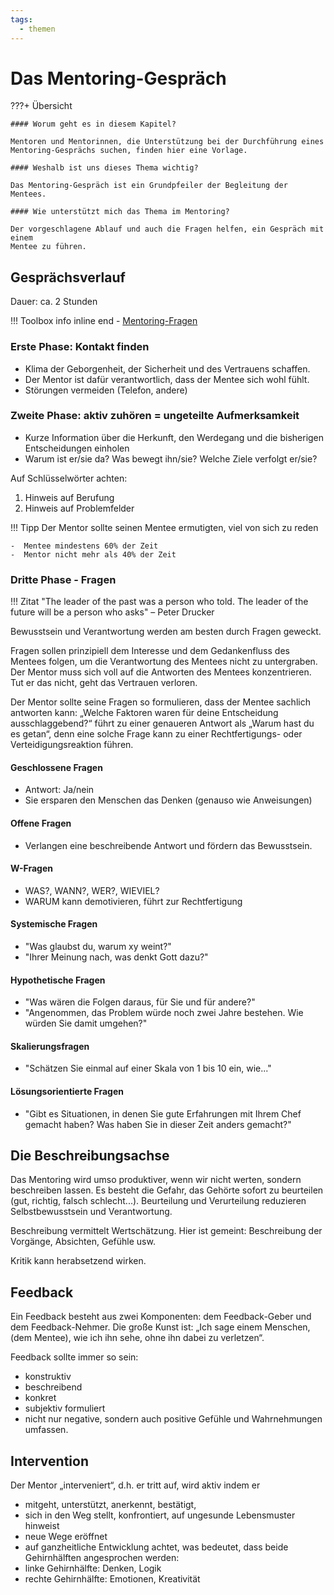 ```yaml
---
tags:
  - themen
---
```



# Das Mentoring-Gespräch

???+ Übersicht

    #### Worum geht es in diesem Kapitel? 

    Mentoren und Mentorinnen, die Unterstützung bei der Durchführung eines
    Mentoring-Gesprächs suchen, finden hier eine Vorlage.

    #### Weshalb ist uns dieses Thema wichtig?  

    Das Mentoring-Gespräch ist ein Grundpfeiler der Begleitung der Mentees.

    #### Wie unterstützt mich das Thema im Mentoring?

    Der vorgeschlagene Ablauf und auch die Fragen helfen, ein Gespräch mit einem
    Mentee zu führen.


## Gesprächsverlauf

Dauer: ca. 2 Stunden

!!! Toolbox info inline end
    - [Mentoring-Fragen](../tools/mentoring-fragen.md)

### Erste Phase: Kontakt finden

- Klima der Geborgenheit, der Sicherheit und des Vertrauens schaffen. 
- Der Mentor ist dafür verantwortlich, dass der Mentee sich wohl fühlt.
- Störungen vermeiden (Telefon, andere)


### Zweite Phase: aktiv zuhören = ungeteilte Aufmerksamkeit

- Kurze Information über die Herkunft, den Werdegang und die bisherigen Entscheidungen einholen
- Warum ist er/sie da? Was bewegt ihn/sie? Welche Ziele verfolgt er/sie?

Auf Schlüsselwörter achten:

  1. Hinweis auf Berufung
  1. Hinweis auf Problemfelder


!!! Tipp
    Der Mentor sollte seinen Mentee ermutigten, viel von sich zu reden

    -  Mentee mindestens 60% der Zeit
    -  Mentor nicht mehr als 40% der Zeit


### Dritte Phase - Fragen

!!! Zitat
    "The leader of the past was a person who told. The leader of the future
    will be a person who asks" – Peter Drucker

Bewusstsein und Verantwortung werden am besten durch Fragen geweckt.

Fragen sollen prinzipiell dem Interesse und dem Gedankenfluss des Mentees
folgen, um die Verantwortung des Mentees nicht zu untergraben. Der Mentor muss
sich voll auf die Antworten des Mentees konzentrieren.
Tut er das nicht, geht das Vertrauen verloren.

Der Mentor sollte seine Fragen so formulieren, dass der Mentee sachlich
antworten kann: „Welche Faktoren waren für deine Entscheidung ausschlaggebend?“
führt zu einer genaueren Antwort als „Warum hast du es getan“,
denn eine solche Frage kann zu einer Rechtfertigungs- oder
Verteidigungsreaktion führen.


#### Geschlossene Fragen

- Antwort: Ja/nein
- Sie ersparen den Menschen das Denken (genauso wie Anweisungen)

#### Offene Fragen

- Verlangen eine beschreibende Antwort und fördern das Bewusstsein.

#### W-Fragen

- WAS?, WANN?, WER?, WIEVIEL?
- WARUM kann demotivieren, führt zur Rechtfertigung

#### Systemische Fragen

- "Was glaubst du, warum xy weint?"
- "Ihrer Meinung nach, was denkt Gott dazu?"

#### Hypothetische Fragen

- "Was wären die Folgen daraus, für Sie und für andere?"
- "Angenommen, das Problem würde noch zwei Jahre bestehen. Wie würden Sie damit umgehen?"

#### Skalierungsfragen

- "Schätzen Sie einmal auf einer Skala von 1 bis 10 ein, wie..."

#### Lösungsorientierte Fragen

- "Gibt es Situationen, in denen Sie gute Erfahrungen mit Ihrem Chef
gemacht haben? Was haben Sie in dieser Zeit anders gemacht?"



## Die Beschreibungsachse

Das Mentoring wird umso produktiver, wenn wir nicht werten, sondern beschreiben lassen. Es besteht die Gefahr, das Gehörte sofort zu beurteilen (gut, richtig, falsch schlecht...). Beurteilung und Verurteilung reduzieren Selbstbewusstsein und Verantwortung.

Beschreibung vermittelt Wertschätzung. Hier ist gemeint: Beschreibung der Vorgänge, Absichten, Gefühle usw.

Kritik kann herabsetzend wirken.


## Feedback

Ein Feedback besteht aus zwei Komponenten: dem Feedback-Geber und dem Feedback-Nehmer. Die große Kunst ist: „Ich sage einem Menschen, (dem Mentee), wie ich ihn sehe, ohne ihn dabei zu verletzen“.

Feedback sollte immer so sein:

- konstruktiv
- beschreibend
- konkret
- subjektiv formuliert
- nicht nur negative, sondern auch positive Gefühle und Wahrnehmungen umfassen.

## Intervention

Der Mentor „interveniert“, d.h. er tritt auf, wird aktiv indem er

- mitgeht, unterstützt, anerkennt, bestätigt,
- sich in den Weg stellt, konfrontiert, auf ungesunde Lebensmuster hinweist
- neue Wege eröffnet
- auf ganzheitliche Entwicklung achtet, was bedeutet, dass beide Gehirnhälften angesprochen werden:
- linke Gehirnhälfte: Denken, Logik
- rechte Gehirnhälfte: Emotionen, Kreativität


